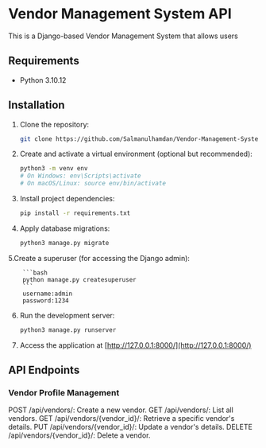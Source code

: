 # Vendor Management System API

This is a Django-based Vendor Management System that allows users

## Requirements

- Python 3.10.12

## Installation

1. Clone the repository:

    ```bash
    git clone https://github.com/Salmanulhamdan/Vendor-Management-System.git
    ```


2. Create and activate a virtual environment (optional but recommended):

    ```bash
    python3 -m venv env
    # On Windows: env\Scripts\activate
    # On macOS/Linux: source env/bin/activate
    ```

3. Install project dependencies:

    ```bash
    pip install -r requirements.txt
    ```

4. Apply database migrations:

    ```bash
    python3 manage.py migrate
    ```

5.Create a superuser (for accessing the Django admin):

        ```bash
        python manage.py createsuperuser
        ```
        username:admin
        password:1234


6. Run the development server:

    ```bash
    python3 manage.py runserver
    ```

7. Access the application at [http://127.0.0.1:8000/](http://127.0.0.1:8000/)





## API Endpoints

### Vendor Profile Management
POST /api/vendors/: Create a new vendor.
GET /api/vendors/: List all vendors.
GET /api/vendors/{vendor_id}/: Retrieve a specific vendor's details.
PUT /api/vendors/{vendor_id}/: Update a vendor's details.
DELETE /api/vendors/{vendor_id}/: Delete a vendor.

